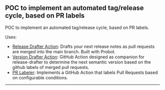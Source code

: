 ## POC to implement an automated tag/release cycle, based on PR labels

POC to implement an automated tag/release cycle, based on PR labels.

Uses:

- [Release Drafter Action](https://github.com/release-drafter/release-drafter): Drafts your next release notes as pull requests are merged into the main branch. Built with Probot.
- [Version Drafter Action](https://github.com/patrickjahns/version-drafter-action): GitHub Action designed as companion for release-drafter to determine the next semantic version based on the github labels of merged pull requests.
- [PR Labeler](https://github.com/srvaroa/labeler): Implements a GitHub Action that labels Pull Requests based on configurable conditions.
---


